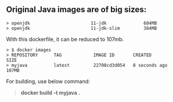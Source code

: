 ## Original Java images are of big sizes:
	> openjdk                       11-jdk              604MB 
	> openjdk                       11-jdk-slim         384MB

With this dockerfile, it can be reduced to 107mb.

	> $ docker images
	> REPOSITORY      TAG            IMAGE ID       CREATED              SIZE
	> myjava          latest         22708cd3d054   8 seconds ago        107MB

For building, use below command:
>**docker build -t myjava .**
